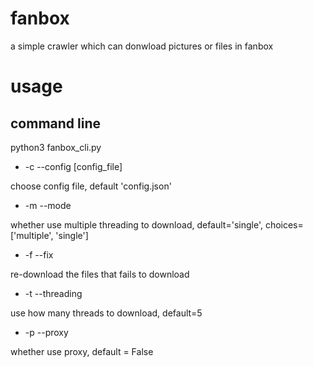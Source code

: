 # fanbox
a simple crawler which can donwload pictures or files in fanbox

# usage
## command line
python3 fanbox_cli.py

- -c --config [config_file]

choose config file, default 'config.json'

- -m --mode

whether use multiple threading to download, default='single', choices=['multiple', 'single']

- -f --fix

re-download the files that fails to download

- -t --threading

use how many threads to download, default=5

- -p --proxy

whether use proxy, default = False
